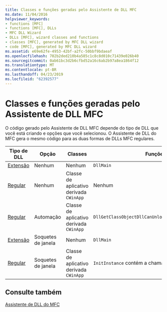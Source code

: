 ```yaml
---
title: Classes e funções geradas pelo Assistente de DLL MFC
ms.date: 11/04/2016
helpviewer_keywords:
- functions [MFC]
- functions [MFC], DLLs
- MFC DLL Wizard
- DLLs [MFC], wizard classes and functions
- classes [MFC], generated by MFC DLL wizard
- code [MFC], generated by MFC DLL wizard
ms.assetid: e69e62fe-4953-42bf-a2fc-50bbf9bdaeaf
ms.openlocfilehash: 702b2ded210b4a585c1c8c8d010c71439e026b40
ms.sourcegitcommit: 0ab61bc3d2b6cfbd52a16c6ab2b97a8ea1864f12
ms.translationtype: MT
ms.contentlocale: pt-BR
ms.lasthandoff: 04/23/2019
ms.locfileid: "62392577"
---
```

# <a name="classes-and-functions-generated-by-the-mfc-dll-wizard"></a>Classes e funções geradas pelo Assistente de DLL MFC

O código gerado pelo Assistente de DLL MFC depende do tipo de DLL que você está criando e opções que você selecionou. O Assistente de DLL do MFC gera o mesmo código para as duas formas de DLLs MFC regulares.

|Tipo de DLL|Opção|Classes|Funções|
|-----------------|------------|-------------|---------------|
|[Extensão](../../build/extension-dlls-overview.md)|Nenhum|Nenhum|`DllMain`|
|[Regular](../../build/regular-dlls-dynamically-linked-to-mfc.md)|Nenhum|Classe de aplicativo derivada `CWinApp`|Nenhum|
|[Regular](../../build/regular-dlls-dynamically-linked-to-mfc.md)|Automação|Classe de aplicativo derivada `CWinApp`|`DllGetClassObjectDllCanUnloadNowDllRegisterServer`|
|[Extensão](../../build/extension-dlls-overview.md)|Soquetes de janela|Nenhum|`DllMain`|
|[Regular](../../build/regular-dlls-dynamically-linked-to-mfc.md)|Soquetes de janela|Classe de aplicativo derivada `CWinApp`|`InitInstance` contém a chamada para `AfxSocketInit`|

## <a name="see-also"></a>Consulte também

[Assistente de DLL do MFC](../../mfc/reference/mfc-dll-wizard.md)

